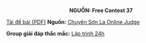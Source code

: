 **<center>NGUỒN: Free Contest 37</center>**

[Tải đề bài (PDF)](/statements/2216/RATIONAL2.pdf)
**Nguồn:** [Chuyên Sơn La Online Judge](http://csloj.ddns.net/)

**Group giải đáp thắc mắc:** [Lập trình 24h](https://www.facebook.com/groups/1386904321519984)